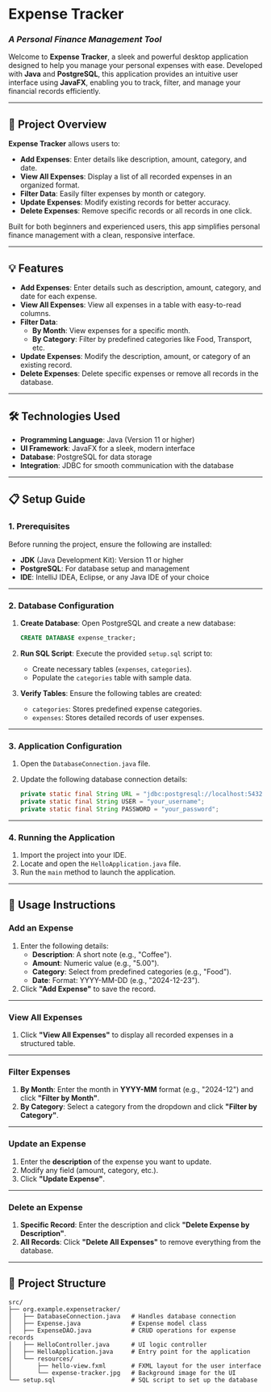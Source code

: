 # **Expense Tracker**  
### _A Personal Finance Management Tool_

Welcome to **Expense Tracker**, a sleek and powerful desktop application designed to help you manage your personal expenses with ease. Developed with **Java** and **PostgreSQL**, this application provides an intuitive user interface using **JavaFX**, enabling you to track, filter, and manage your financial records efficiently.

---

## **🚀 Project Overview**

**Expense Tracker** allows users to:

- **Add Expenses**: Enter details like description, amount, category, and date.
- **View All Expenses**: Display a list of all recorded expenses in an organized format.
- **Filter Data**: Easily filter expenses by month or category.
- **Update Expenses**: Modify existing records for better accuracy.
- **Delete Expenses**: Remove specific records or all records in one click.

Built for both beginners and experienced users, this app simplifies personal finance management with a clean, responsive interface.

---

## **💡 Features**

- **Add Expenses**: Enter details such as description, amount, category, and date for each expense.
- **View All Expenses**: View all expenses in a table with easy-to-read columns.
- **Filter Data**:  
  - **By Month**: View expenses for a specific month.  
  - **By Category**: Filter by predefined categories like Food, Transport, etc.
- **Update Expenses**: Modify the description, amount, or category of an existing record.
- **Delete Expenses**: Delete specific expenses or remove all records in the database.

---

## **🛠 Technologies Used**

- **Programming Language**: Java (Version 11 or higher)
- **UI Framework**: JavaFX for a sleek, modern interface
- **Database**: PostgreSQL for data storage
- **Integration**: JDBC for smooth communication with the database

---

## **📋 Setup Guide**

### **1. Prerequisites**

Before running the project, ensure the following are installed:

- **JDK** (Java Development Kit): Version 11 or higher
- **PostgreSQL**: For database setup and management
- **IDE**: IntelliJ IDEA, Eclipse, or any Java IDE of your choice

---

### **2. Database Configuration**

1. **Create Database**: Open PostgreSQL and create a new database:

    ```sql
    CREATE DATABASE expense_tracker;
    ```

2. **Run SQL Script**: Execute the provided `setup.sql` script to:
    - Create necessary tables (`expenses`, `categories`).
    - Populate the `categories` table with sample data.

3. **Verify Tables**: Ensure the following tables are created:
    - `categories`: Stores predefined expense categories.
    - `expenses`: Stores detailed records of user expenses.

---

### **3. Application Configuration**

1. Open the `DatabaseConnection.java` file.
2. Update the following database connection details:

    ```java
    private static final String URL = "jdbc:postgresql://localhost:5432/expense_tracker";
    private static final String USER = "your_username";
    private static final String PASSWORD = "your_password";
    ```

---

### **4. Running the Application**

1. Import the project into your IDE.
2. Locate and open the `HelloApplication.java` file.
3. Run the `main` method to launch the application.

---

## **💼 Usage Instructions**

### **Add an Expense**
1. Enter the following details:
   - **Description**: A short note (e.g., "Coffee").
   - **Amount**: Numeric value (e.g., "5.00").
   - **Category**: Select from predefined categories (e.g., "Food").
   - **Date**: Format: YYYY-MM-DD (e.g., "2024-12-23").
2. Click **"Add Expense"** to save the record.

---

### **View All Expenses**
1. Click **"View All Expenses"** to display all recorded expenses in a structured table.

---

### **Filter Expenses**
1. **By Month**: Enter the month in **YYYY-MM** format (e.g., "2024-12") and click **"Filter by Month"**.
2. **By Category**: Select a category from the dropdown and click **"Filter by Category"**.

---

### **Update an Expense**
1. Enter the **description** of the expense you want to update.
2. Modify any field (amount, category, etc.).
3. Click **"Update Expense"**.

---

### **Delete an Expense**
1. **Specific Record**: Enter the description and click **"Delete Expense by Description"**.
2. **All Records**: Click **"Delete All Expenses"** to remove everything from the database.

---

## **📁 Project Structure**

```plaintext
src/
├── org.example.expensetracker/
│   ├── DatabaseConnection.java   # Handles database connection
│   ├── Expense.java              # Expense model class
│   ├── ExpenseDAO.java           # CRUD operations for expense records
│   ├── HelloController.java      # UI logic controller
│   ├── HelloApplication.java     # Entry point for the application
│   └── resources/
│       ├── hello-view.fxml       # FXML layout for the user interface
│       └── expense-tracker.jpg   # Background image for the UI
└── setup.sql                     # SQL script to set up the database
